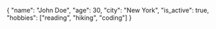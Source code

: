 {
  "name": "John Doe",
  "age": 30,
  "city": "New York",
  "is_active": true,
  "hobbies": ["reading", "hiking", "coding"]
}
